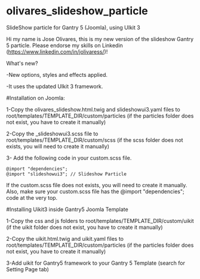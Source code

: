 # olivares_slideshow_particle
SlideShow particle for Gantry 5 (Joomla), using UIkit 3

Hi my name is Jose Olivares, this is my new version of the slideshow Gantry 5 particle. Please endorse my skills on Linkedin (https://www.linkedin.com/in/jolivaress/)!

What's new?

-New options, styles  and  effects applied.

-It uses the updated UIkit 3 framework.


#Installation on Joomla:

1-Copy the olivares_slideshow.html.twig and slideshowui3.yaml files to root/templates/TEMPLATE_DIR/custom/particles (if the particles folder does not exist, you have to create it manually)

2-Copy the _slideshowui3.scss file to root/templates/TEMPLATE_DIR/custom/scss (if the scss folder does not exists, you will need to create it manually)

3- Add the following code in your custom.scss file.

	@import "dependencies";
	@import "slideshowui3"; // Slideshow Particle

  If the custom.scss file does not exists, you will need to create it manually. Also, make sure your custom.scss file has the @import "dependencies"; code at the very top.


#Installing Uikit3 inside Gantry5 Joomla Template

1-Copy the css and js folders to root/templates/TEMPLATE_DIR/custom/uikit (if the uikit folder does not exist, you have to create it manually)

2-Copy the uikit.html.twig and uikit.yaml files to root/templates/TEMPLATE_DIR/custom/particles (if the particles folder does not exist, you have to create it manually)

3-Add uikit for Gantry5 framework to your Gantry 5 Template (search for Setting Page tab)
